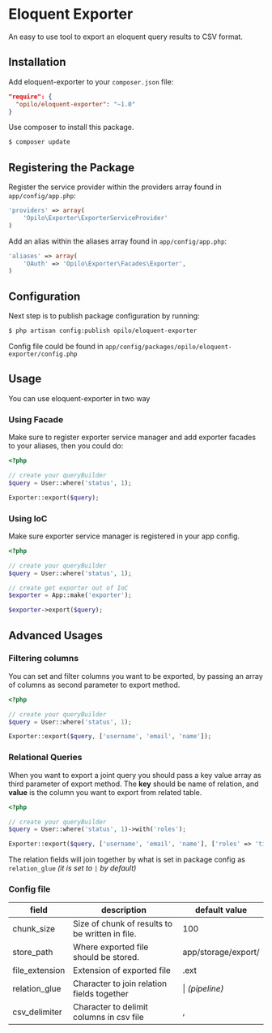 # Eloquent Exporter
An easy to use tool to export an eloquent query results to CSV format.

## Installation
Add eloquent-exporter to your `composer.json` file:
```JSON
"require": {
  "opilo/eloquent-exporter": "~1.0"
}
```
Use composer to install this package.
```bash
$ composer update
```

## Registering the Package
Register the service provider within the providers array found in `app/config/app.php`:
```php
'providers' => array(
    'Opilo\Exporter\ExporterServiceProvider'
)
```
Add an alias within the aliases array found in `app/config/app.php`:
```php
'aliases' => array(
    'OAuth' => 'Opilo\Exporter\Facades\Exporter',
)
```

## Configuration
Next step is to publish package configuration by running:
```bash
$ php artisan config:publish opilo/eloquent-exporter
```
Config file could be found in `app/config/packages/opilo/eloquent-exporter/config.php`

## Usage
You can use eloquent-exporter in two way

### Using Facade
Make sure to register exporter service manager and add exporter facades to your aliases, then you could do:
```php
<?php

// create your queryBuilder
$query = User::where('status', 1);

Exporter::export($query);
```

### Using IoC
Make sure exporter service manager is registered in your app config.
```php
<?php

// create your queryBuilder
$query = User::where('status', 1);

// create get exporter out of IoC
$exporter = App::make('exporter');

$exporter->export($query);
```

## Advanced Usages

### Filtering columns
You can set and filter columns you want to be exported, by passing an array of columns as second parameter to export method.
```php
<?php

// create your queryBuilder
$query = User::where('status', 1);

Exporter::export($query, ['username', 'email', 'name']);
```

### Relational Queries
When you want to export a joint query you should pass a key value array as third parameter of export method.
The **key** should be name of relation, and **value** is the column you want to export from related table.
```php
<?php

// create your queryBuilder
$query = User::where('status', 1)->with('roles');

Exporter::export($query, ['username', 'email', 'name'], ['roles' => 'title']);
```
The relation fields will join together by what is set in package config as `relation_glue` *(it is set to `|` by default)*

### Config file

field | description | default value
---|---|---
chunk_size | Size of chunk of results to be written in file. | 100
store_path | Where exported file should be stored. | app/storage/export/
file_extension | Extension of exported file | .ext
relation_glue | Character to join relation fields together | \| *(pipeline)*
csv_delimiter | Character to delimit columns in csv file | ,
